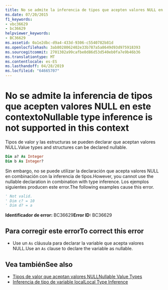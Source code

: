 ```yaml
---
title: No se admite la inferencia de tipos que acepten valores NULL en este contexto
ms.date: 07/20/2015
f1_keywords:
- vbc36629
- bc36629
helpviewer_keywords:
- BC36629
ms.assetid: 0a1e2dbc-d9a4-433d-9306-c5540782b81d
ms.openlocfilehash: 3ab8028062402e33b787a5a8649d93d975918393
ms.sourcegitcommit: 2701302a99cafbe0d86d53d540eb0fa7e9b46b36
ms.translationtype: MT
ms.contentlocale: es-ES
ms.lasthandoff: 04/28/2019
ms.locfileid: "64665707"
---
```

# <a name="nullable-type-inference-is-not-supported-in-this-context"></a><span data-ttu-id="04511-102">No se admite la inferencia de tipos que acepten valores NULL en este contexto</span><span class="sxs-lookup"><span data-stu-id="04511-102">Nullable type inference is not supported in this context</span></span>
<span data-ttu-id="04511-103">Tipos de valor y las estructuras se pueden declarar que aceptan valores NULL.</span><span class="sxs-lookup"><span data-stu-id="04511-103">Value types and structures can be declared nullable.</span></span>  
  
```vb  
Dim a? As Integer  
Dim b As Integer?  
```  
  
 <span data-ttu-id="04511-104">Sin embargo, no se puede utilizar la declaración que acepta valores NULL en combinación con la inferencia de tipos.</span><span class="sxs-lookup"><span data-stu-id="04511-104">However, you cannot use the nullable declaration in combination with type inference.</span></span> <span data-ttu-id="04511-105">Los ejemplos siguientes producen este error.</span><span class="sxs-lookup"><span data-stu-id="04511-105">The following examples cause this error.</span></span>  
  
```vb  
' Not valid.  
' Dim c? = 10  
' Dim d? = a  
```  
  
 <span data-ttu-id="04511-106">**Identificador de error:** BC36629</span><span class="sxs-lookup"><span data-stu-id="04511-106">**Error ID:** BC36629</span></span>  
  
## <a name="to-correct-this-error"></a><span data-ttu-id="04511-107">Para corregir este error</span><span class="sxs-lookup"><span data-stu-id="04511-107">To correct this error</span></span>  
  
- <span data-ttu-id="04511-108">Use un `As` cláusula para declarar la variable que acepta valores NULL.</span><span class="sxs-lookup"><span data-stu-id="04511-108">Use an `As` clause to declare the variable as nullable.</span></span>  
  
## <a name="see-also"></a><span data-ttu-id="04511-109">Vea también</span><span class="sxs-lookup"><span data-stu-id="04511-109">See also</span></span>

- [<span data-ttu-id="04511-110">Tipos de valor que aceptan valores NULL</span><span class="sxs-lookup"><span data-stu-id="04511-110">Nullable Value Types</span></span>](../../../visual-basic/programming-guide/language-features/data-types/nullable-value-types.md)
- [<span data-ttu-id="04511-111">Inferencia de tipo de variable local</span><span class="sxs-lookup"><span data-stu-id="04511-111">Local Type Inference</span></span>](../../../visual-basic/programming-guide/language-features/variables/local-type-inference.md)
